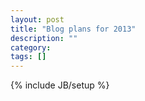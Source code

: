 ```yaml
---
layout: post
title: "Blog plans for 2013"
description: ""
category: 
tags: []
---
```

{% include JB/setup %}
